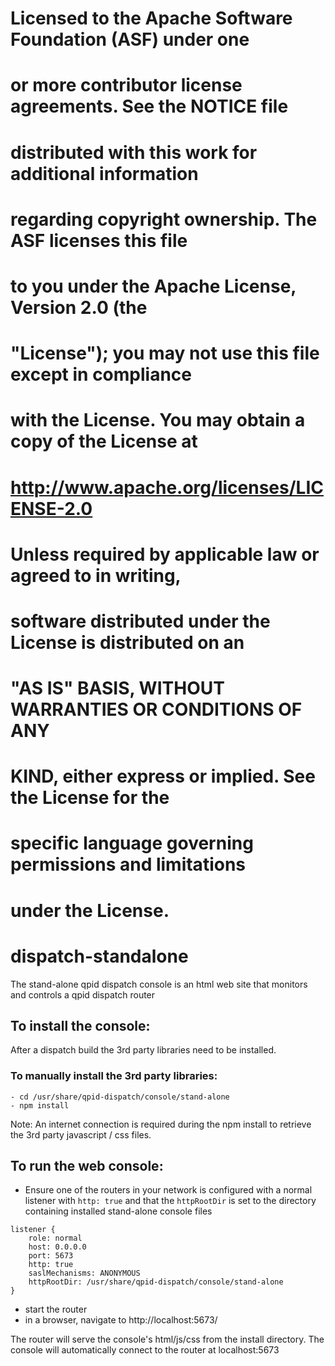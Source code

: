 #
# Licensed to the Apache Software Foundation (ASF) under one
# or more contributor license agreements.  See the NOTICE file
# distributed with this work for additional information
# regarding copyright ownership.  The ASF licenses this file
# to you under the Apache License, Version 2.0 (the
# "License"); you may not use this file except in compliance
# with the License.  You may obtain a copy of the License at
#
#   http://www.apache.org/licenses/LICENSE-2.0
#
# Unless required by applicable law or agreed to in writing,
# software distributed under the License is distributed on an
# "AS IS" BASIS, WITHOUT WARRANTIES OR CONDITIONS OF ANY
# KIND, either express or implied.  See the License for the
# specific language governing permissions and limitations
# under the License.
#
# dispatch-standalone
The stand-alone qpid dispatch console is an html web site that monitors and controls a qpid dispatch router

## To install the console:

  After a dispatch build the 3rd party libraries need to be installed.

  ### To manually install the 3rd party libraries:
    - cd /usr/share/qpid-dispatch/console/stand-alone
    - npm install

Note: An internet connection is required during the npm install to retrieve the 3rd party javascript / css files.

## To run the web console:
- Ensure one of the routers in your network is configured with a normal listener with `http: true` and that
the `httpRootDir` is set to the directory containing installed stand-alone console files
```
listener {
    role: normal
    host: 0.0.0.0
    port: 5673
    http: true
    saslMechanisms: ANONYMOUS
    httpRootDir: /usr/share/qpid-dispatch/console/stand-alone
}
```
- start the router
- in a browser, navigate to http://localhost:5673/

The router will serve the console's html/js/css from the install directory.
The console will automatically connect to the router at localhost:5673



